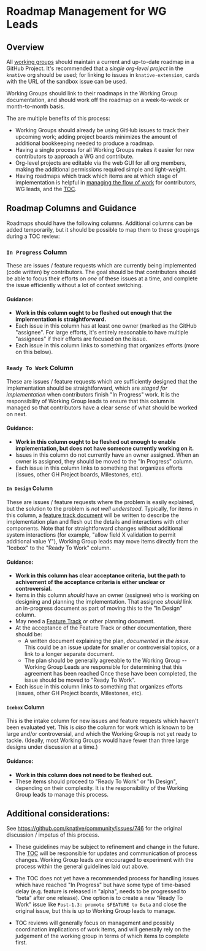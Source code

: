 # Roadmap Management for WG Leads

## Overview

All [working groups](../working-groups/WORKING-GROUPS.md) should maintain a current and up-to-date roadmap in a GitHub Project. It's recommended that a _single org-level project_ in the `knative` org should be used; for linking to issues in `knative-extension`, cards with the URL of the sandbox issue can be used.

Working Groups should link to their roadmaps in the Working Group documentation, and should work off the roadmap on a week-to-week or month-to-month basis.

The are multiple benefits of this process:

* Working Groups should already be using GitHub issues to track their upcoming work; adding project boards minimizes the amount of additional bookkeeping needed to produce a roadmap.
* Having a single process for all Working Groups makes it easier for new contributors to approach a WG and contribute.
* Org-level projects are editable via the web GUI for all org members, making the additional permissions required simple and light-weight.
* Having roadmaps which track which items are at which stage of implementation is helpful in [managing the flow of work](https://en.wikipedia.org/wiki/Kanban) for contributors, WG leads, and the [TOC](../TECHNICAL-OVERSIGHT-COMMITTE.md).

## Roadmap Columns and Guidance

Roadmaps should have the following columns. Additional columns can be added temporarily, but it should be possible to map them to these groupings during a TOC review:

### `In Progress` Column
These are issues / feature requests which are currently being implemented (code written) by contributors. The goal should be that contributors should be able to focus their efforts on _one_ of these issues at a time, and complete the issue efficiently without a lot of context switching.

#### Guidance:
- **Work in this column ought to be fleshed out enough that the implementation is straightforward.**
- Each issue in this column has at least one owner (marked as the GitHub "assignee". For large efforts, it's entirely reasonable to have multiple "assignees" if their efforts are focused on the issue.
- Each issue in this column links to something that organizes efforts (more on this below).

### `Ready To Work` Column
These are issues / feature requests which are sufficiently designed that the implementation should be straightforward, which are _staged for implementation_ when contributors finish "In Progress" work. It is the responsibility of Working Group leads to ensure that this column is managed so that contributors have a clear sense of what should be worked on next.

#### Guidance:
- **Work in this column ought to be fleshed out enough to enable implementation, but does not have someone currently working on it.**
- Issues in this column do not currently have an owner assigned. When an owner is assigned, they should be moved to the "In Progress" column.
- Each issue in this column links to something that organizes efforts (issues, other GH Project boards, Milestones, etc).


#### `In Design` Column
These are issues / feature requests where the problem is easily explained, but the solution to the problem is *not well understood*. Typically, for items in this column, a [feature track document](FEATURE-TRACKS.md) will be written to describe the implementation plan and flesh out the details and interactions with other components. Note that for straightforward changes without additional system interactions (for example, "allow field X validation to permit additional value Y"), Working Group leads may move items directly from the "Icebox" to the "Ready To Work" column.

#### Guidance:
- **Work in this column has clear acceptance criteria, but the path to achivement of the acceptance criteria is either unclear or controversial.**
- Items in this column _should_ have an owner (assignee) who is working on designing and planning the implementation. That assignee _should_ link an in-progress document as part of moving this to the "In Design" column.
- May need a [Feature Track](FEATURE-TRACKS.md) or other planning document.
- At the acceptance of the Feature Track or other documentation, there should be:
  * A written document explaining the plan, _documented in the issue_. This could be an issue update for smaller or controversial topics, or a link to a longer separate document.
  * The plan should be generally agreeable to the Working Group -- Working Group Leads are responsible for determining that this agreement has been reached
  Once these have been completed, the issue should be moved to "Ready To Work".
- Each issue in this column links to something that organizes efforts (issues, other GH Project boards, Milestones, etc).

#### `Icebox` Column
This is the intake column for new issues and feature requests which haven't been evaluated yet. This is _also_ the column for work which is known to be large and/or controversial, and which the Working Group is not yet ready to tackle. (Ideally, most Working Groups would have fewer than three large designs under discussion at a time.)

#### Guidance:
- **Work in this column does not need to be fleshed out.**
- These items should proceed to "Ready To Work" or "In Design", depending on their complexity. It is the responsibility of the Working Group leads to manage this process.

## Additional considerations:

See https://github.com/knative/community/issues/746 for the original discussion / impetus of this process.

* These guidelines may be subject to refinement and change in the future. The [TOC](../TECH-OVERSIGHT-COMMITTEE.md) will be responsible for updates and communication of process changes. Working Group leads _are_ encouraged to experiment with the process within the general guidelines laid out above.

* The TOC does not yet have a recommended process for handling issues which have reached "In Progress" but have some type of time-based delay (e.g. feature is released in "alpha", needs to be progressed to "beta" after one release). One option is to create a new "Ready To Work" issue like `Post-1.3: promote $FEATURE to Beta` and close the original issue, but this is up to Working Group leads to manage.

* TOC reviews will generally focus on management and possibly coordination implications of work items, and will generally rely on the judgement of the working group in terms of which items to complete first.
